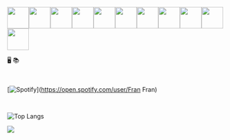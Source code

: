 <img width="50" src="https://cdn.jsdelivr.net/gh/devicons/devicon@latest/icons/angularjs/angularjs-original.svg" /><img width="50" src="https://cdn.jsdelivr.net/gh/devicons/devicon@latest/icons/postgresql/postgresql-original-wordmark.svg" /><img width="50" src="https://cdn.jsdelivr.net/gh/devicons/devicon@latest/icons/javascript/javascript-original.svg" /><img width="50" src="https://cdn.jsdelivr.net/gh/devicons/devicon@latest/icons/python/python-original.svg" /><img width="50" src="https://cdn.jsdelivr.net/gh/devicons/devicon@latest/icons/html5/html5-original.svg" /><img width="50" src="https://cdn.jsdelivr.net/gh/devicons/devicon@latest/icons/mysql/mysql-original.svg" /><img width="50" src="https://cdn.jsdelivr.net/gh/devicons/devicon@latest/icons/vscode/vscode-original.svg" /><img width="50" src="https://cdn.jsdelivr.net/gh/devicons/devicon@latest/icons/tortoisegit/tortoisegit-original.svg" /><img width="50" src="https://cdn.jsdelivr.net/gh/devicons/devicon@latest/icons/typescript/typescript-original.svg" /><img width="50" src="https://cdn.jsdelivr.net/gh/devicons/devicon@latest/icons/nodejs/nodejs-original.svg" /><img width="50" src="https://cdn.jsdelivr.net/gh/devicons/devicon@latest/icons/c/c-original.svg" />



<!--
[![Typing SVG](https://readme-typing-svg.demolab.com?font=Fira+Code&duration=3500&pause=20&color=2489F7&random=false&width=435&lines=Welcome+to+my+GitHub!+;My+name+is+Franziska;I+love+computers+;and+learning+new+things)](https://git.io/typing-svg)
-->

:desktop_computer: :books: 

<br>

[![Spotify](https://spotify-pfsmnj6kq-franziskafurtados-projects.vercel.app/api/spotify)](https://open.spotify.com/user/Fran Fran)

<br>

![Top Langs](https://github-readme-stats.vercel.app/api/top-langs/?username=franziskafurtado&hide_progress=true)

<img src="https://raw.githubusercontent.com/catppuccin/catppuccin/main/assets/footers/gray0_ctp_on_line.svg?sanitize=true" />

<!-- # ![snake gif](https://github.com/franziskafurtado/franziskafurtado/blob/output/github-contribution-grid-snake.gif) -->





          


          

